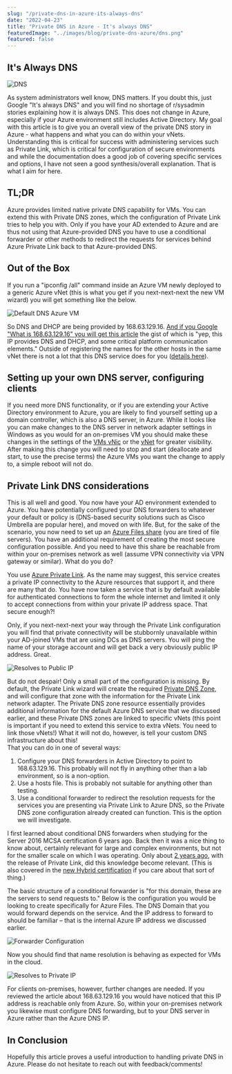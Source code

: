 ```yaml
---
slug: "/private-dns-in-azure-its-always-dns"
date: "2022-04-23"
title: "Private DNS in Azure - It's always DNS"
featuredImage: "../images/blog/private-dns-azure/dns.png"
featured: false
---
```


## It's Always DNS

![DNS](../images/blog/private-dns-azure/dns.png)

As system administrators well know, DNS matters. If you doubt this, just Google "It's always DNS" and you will find no shortage of r/sysadmin stories explaining how it is always DNS. This does not change in Azure, especially if your Azure environment still includes Active Directory. My goal with this article is to give you an overall view of the private DNS story in Azure - what happens and what you can do within your vNets. Understanding this is critical for success with administering services such as Private Link, which is critical for configuration of secure environments and while the documentation does a good job of covering specific services and options, I have not seen a good synthesis/overall explanation. That is what I aim for here.

## TL;DR

Azure provides limited native private DNS capability for VMs. You can extend this with Private DNS zones, which the configuration of Private Link tries to help you with. Only if you have your AD extended to Azure and are thus not using that Azure-provided DNS you have to use a conditional forwarder or other methods to redirect the requests for services behind Azure Private Link back to that Azure-provided DNS.

## Out of the Box

If you run a "ipconfig /all" command inside an Azure VM newly deployed to a generic Azure vNet (this is what you get if you next-next-next the new VM wizard) you will get something like the below.

![Default DNS Azure VM](../images/blog/private-dns-azure/defaultdnsazurevm.png)

So DNS and DHCP are being provided by 168.63.129.16. [And if you Google "What is 168.63.129.16" you will get this article](https://docs.microsoft.com/en-us/azure/virtual-network/what-is-ip-address-168-63-129-16) the gist of which is "yep, this IP provides DNS and DHCP, and some critical platform communication elements." Outside of registering the names for the other hosts in the same vNet there is not a lot that this DNS service does for you ([details here](https://docs.microsoft.com/en-us/azure/virtual-network/virtual-networks-name-resolution-for-vms-and-role-instances#azure-provided-name-resolution)).

## Setting up your own DNS server, configuring clients

If you need more DNS functionality, or if you are extending your Active Directory environment to Azure, you are likely to find yourself setting up a domain controller, which is also a DNS server, in Azure. While it looks like you can make changes to the DNS server in network adapter settings in Windows as you would for an on-premises VM you should make these changes in the settings of the [VMs vNic](https://docs.microsoft.com/en-us/azure/virtual-network/virtual-network-network-interface#change-dns-servers) or the [vNet](https://docs.microsoft.com/en-us/azure/virtual-network/manage-virtual-network#change-dns-servers) for greater visibility. After making this change you will need to stop and start (deallocate and start, to use the precise terms) the Azure VMs you want the change to apply to, a simple reboot will not do.

## Private Link DNS considerations

This is all well and good. You now have your AD environment extended to Azure. You have potentially configured your DNS forwarders to whatever your default or policy is (DNS-based security solutions such as Cisco Umbrella are popular here), and moved on with life. But, for the sake of the scenario, you now need to set up an [Azure Files share](https://docs.microsoft.com/en-us/azure/storage/files/storage-files-introduction) (you are tired of file servers). You have an additional requirement of creating the most secure configuration possible. And you need to have this share be reachable from within your on-premises network as well (assume VPN connectivity via VPN gateway or similar). What do you do?

You use [Azure Private Link](https://docs.microsoft.com/en-us/azure/private-link/private-link-overview). As the name may suggest, this service creates a private IP connectivity to the Azure resources that support it, and there are many that do. You have now taken a service that is by default available for authenticated connections to form the whole internet and limited it only to accept connections from within your private IP address space. That secure enough?!

Only, if you next-next-next your way through the Private Link configuration you will find that private connectivity will be stubbornly unavailable within your AD-joined VMs that are using DCs as DNS servers. You will ping the name of your storage account and will get back a very obviously public IP address. Great.

![Resolves to Public IP](../images/blog/private-dns-azure/resolves-to-public.png)

But do not despair! Only a small part of the configuration is missing. By default, the Private Link wizard will create the required [Private DNS Zone](https://docs.microsoft.com/en-us/azure/dns/private-dns-overview), and will configure that zone with the information for the Private Link network adapter. The Private DNS zone resource essentially provides additional information for the default Azure DNS service that we discussed earlier, and these Private DNS zones are linked to specific vNets (this point is important if you need to extend this service to extra vNets. You need to link those vNets!) What it will not do, however, is tell your custom DNS infrastructure about this!  
That you can do in one of several ways:

1. Configure your DNS forwarders in Active Directory to point to 168.63.129.16. This probably will not fly in anything other than a lab environment, so is a non-option.
2. Use a hosts file. This is probably not suitable for anything other than testing.
3. Use a conditional forwarder to redirect the resolution requests for the services you are presenting via Private Link to Azure DNS, so the Private DNS zone configuration already created can function. This is the option we will investigate.

I first learned about conditional DNS forwarders when studying for the Server 2016 MCSA certification 6 years ago. Back then it was a nice thing to know about, certainly relevant for large and complex environments, but not for the smaller scale on which I was operating. Only about [2 years ago](https://azure.microsoft.com/en-us/updates/private-link-now-available-in-ga/), with the release of Private Link, did this knowledge become relevant. (This is also covered in the [new Hybrid certification](https://docs.microsoft.com/en-us/learn/certifications/windows-server-hybrid-administrator/) if you care about that sort of thing.)

The basic structure of a conditional forwarder is "for this domain, these are the servers to send requests to." Below is the configuration you would be looking to create specifically for Azure Files. The DNS Domain that you would forward depends on the service. And the IP address to forward to should be familiar – that is the internal Azure IP address we discussed earlier.

![Forwarder Configuration](../images/blog/private-dns-azure/forwarderconfig.png)

Now you should find that name resolution is behaving as expected for VMs in the cloud.

![Resolves to Private IP](../images/blog/private-dns-azure/resolvestoprivate.png)

For clients on-premises, however, further changes are needed. If you reviewed the article about 168.63.129.16 you would have noticed that this IP address is reachable only from Azure. So, within your on-premises network you likewise must configure DNS forwarding, but to your DNS server in Azure rather than the Azure DNS IP.

## In Conclusion

Hopefully this article proves a useful introduction to handling private DNS in Azure. Please do not hesitate to reach out with feedback/comments!
